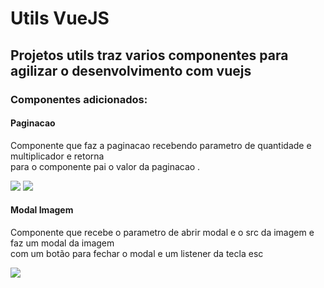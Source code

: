 <h1> Utils VueJS </h1>
<h2>Projetos utils traz varios componentes para agilizar o desenvolvimento com vuejs </h2>

<h3>Componentes adicionados: </h3>

<h4>Paginacao </h4>
<p> Componente que faz a paginacao recebendo parametro de quantidade e multiplicador e retorna </br> 
para o componente pai o valor da paginacao . 
</p>
<img src="https://github.com/waltereidi/utils/assets/6370415/6eba11d6-83d3-492d-93f0-856cd490f647" > 
<img src="https://github.com/waltereidi/utils/assets/6370415/01738a35-eb07-4ba3-b1ef-5bb312be7f32"> 

<h4> Modal Imagem </h4> 
<p> Componente que recebe o parametro de abrir modal e o src da imagem e faz um modal da imagem </br> 
com um botão para fechar o modal e um listener da tecla esc 
</p>
<img src="https://github.com/waltereidi/utils/assets/6370415/f4ed6c9f-0858-47be-8ba5-7e4610d4cdbb"> 


